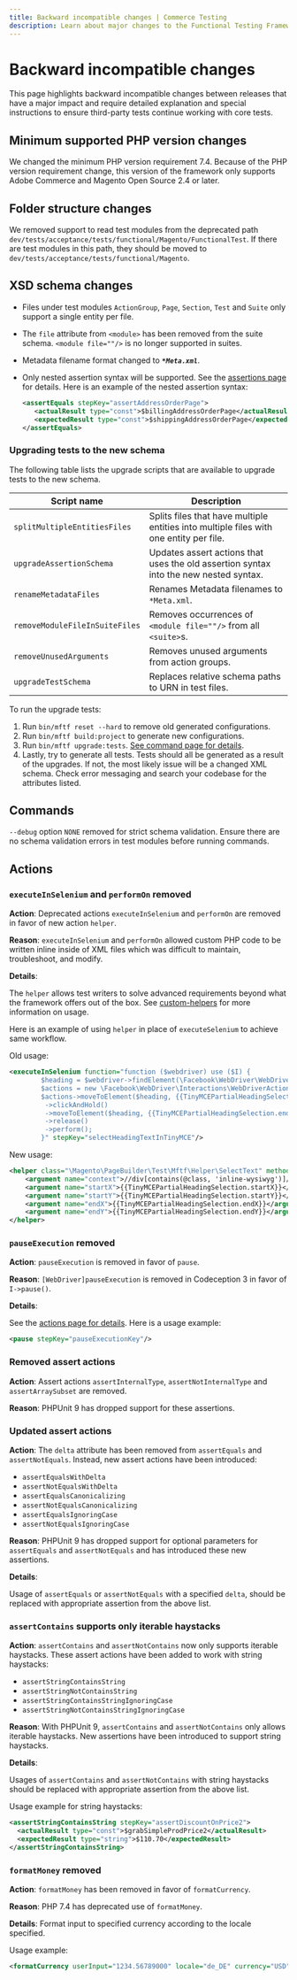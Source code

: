 ```yaml
---
title: Backward incompatible changes | Commerce Testing
description: Learn about major changes to the Functional Testing Framework that may require specific action to ensure third-party tests continue working as expected.
---
```


# Backward incompatible changes

This page highlights backward incompatible changes between releases that have a major impact and require detailed explanation and special instructions to ensure third-party tests continue working with core tests.

## Minimum supported PHP version changes

We changed the minimum PHP version requirement 7.4. Because of the PHP version requirement change, this version of the framework only supports Adobe Commerce and Magento Open Source 2.4 or later.

## Folder structure changes

We removed support to read test modules from the deprecated path `dev/tests/acceptance/tests/functional/Magento/FunctionalTest`. If there are test modules in this path, they should be moved to `dev/tests/acceptance/tests/functional/Magento`.

## XSD schema changes

-  Files under test modules `ActionGroup`, `Page`, `Section`, `Test` and `Suite` only support a single entity per file.
-  The `file` attribute from `<module>` has been removed from the suite schema. `<module file=""/>` is no longer supported in suites.
-  Metadata filename format changed to ***`*Meta.xml`***.
-  Only nested assertion syntax will be supported. See the [assertions page](test/assertions.md) for details. Here is an example of the nested assertion syntax:

   ```xml
   <assertEquals stepKey="assertAddressOrderPage">
      <actualResult type="const">$billingAddressOrderPage</actualResult>
      <expectedResult type="const">$shippingAddressOrderPage</expectedResult>
   </assertEquals>
   ```

### Upgrading tests to the new schema

The following table lists the upgrade scripts that are available to upgrade tests to the new schema.

| Script name           | Description                                                                                               |
|-----------------------|-----------------------------------------------------------------------------------------------------------|
|`splitMultipleEntitiesFiles`| Splits files that have multiple entities into multiple files with one entity per file. |
|`upgradeAssertionSchema`| Updates assert actions that uses the old assertion syntax into the new nested syntax.|
|`renameMetadataFiles`| Renames Metadata filenames to `*Meta.xml`.|
|`removeModuleFileInSuiteFiles`| Removes occurrences of `<module file=""/>` from all `<suite>`s.|
|`removeUnusedArguments`| Removes unused arguments from action groups.|
|`upgradeTestSchema`| Replaces relative schema paths to URN in test files.|

To run the upgrade tests:

1. Run `bin/mftf reset --hard` to remove old generated configurations.
1. Run `bin/mftf build:project` to generate new configurations.
1. Run `bin/mftf upgrade:tests`. [See command page for details](commands/mftf.md#upgradetests).
1. Lastly, try to generate all tests. Tests should all be generated as a result of the upgrades. If not, the most likely issue will be a changed XML schema. Check error messaging and search your codebase for the attributes listed.

## Commands

`--debug` option `NONE` removed for strict schema validation. Ensure there are no schema validation errors in test modules before running commands.

## Actions

### `executeInSelenium` and `performOn` removed

**Action**: Deprecated actions `executeInSelenium` and `performOn` are removed in favor of new action `helper`.

**Reason**: `executeInSelenium` and `performOn` allowed custom PHP code to be written inline inside of XML files which was difficult to maintain, troubleshoot, and modify.

**Details**:

The `helper` allows test writers to solve advanced requirements beyond what the framework offers out of the box. See [custom-helpers](custom-helpers.md) for more information on usage.

Here is an example of using `helper` in place of `executeSelenium` to achieve same workflow.

Old usage:

```xml
<executeInSelenium function="function ($webdriver) use ($I) {
        $heading = $webdriver->findElement(\Facebook\WebDriver\WebDriverBy::xpath('//div[contains(@class, \'inline-wysiwyg\')]//h2'));
        $actions = new \Facebook\WebDriver\Interactions\WebDriverActions($webdriver);
        $actions->moveToElement($heading, {{TinyMCEPartialHeadingSelection.startX}}, {{TinyMCEPartialHeadingSelection.startY}})
         ->clickAndHold()
         ->moveToElement($heading, {{TinyMCEPartialHeadingSelection.endX}}, {{TinyMCEPartialHeadingSelection.endY}})
         ->release()
         ->perform();
        }" stepKey="selectHeadingTextInTinyMCE"/>
```

New usage:

```xml
<helper class="\Magento\PageBuilder\Test\Mftf\Helper\SelectText" method="selectText" stepKey="selectHeadingTextInTinyMCE">
    <argument name="context">//div[contains(@class, 'inline-wysiwyg')]//h2</argument>
    <argument name="startX">{{TinyMCEPartialHeadingSelection.startX}}</argument>
    <argument name="startY">{{TinyMCEPartialHeadingSelection.startY}}</argument>
    <argument name="endX">{{TinyMCEPartialHeadingSelection.endX}}</argument>
    <argument name="endY">{{TinyMCEPartialHeadingSelection.endY}}</argument>
</helper>
```

### `pauseExecution` removed

**Action**: `pauseExecution` is removed in favor of `pause`.

**Reason**: `[WebDriver]pauseExecution` is removed in Codeception 3 in favor of `I->pause()`.

**Details**:

See the [actions page for details](test/actions.md#pause). Here is a usage example:

```xml
<pause stepKey="pauseExecutionKey"/>
```

### Removed assert actions

**Action**: Assert actions `assertInternalType`, `assertNotInternalType` and `assertArraySubset` are removed.

**Reason**: PHPUnit 9 has dropped support for these assertions.

### Updated assert actions

**Action**: The `delta` attribute has been removed from `assertEquals` and `assertNotEquals`. Instead, new assert actions have been introduced:

 -  `assertEqualsWithDelta`
 -  `assertNotEqualsWithDelta`
 -  `assertEqualsCanonicalizing`
 -  `assertNotEqualsCanonicalizing`
 -  `assertEqualsIgnoringCase`
 -  `assertNotEqualsIgnoringCase`

**Reason**: PHPUnit 9 has dropped support for optional parameters for `assertEquals` and `assertNotEquals` and has introduced these new assertions.

**Details**:

Usage of `assertEquals` or `assertNotEquals` with a specified `delta`, should be replaced with appropriate assertion from the above list.

### `assertContains` supports only iterable haystacks

**Action**: `assertContains` and `assertNotContains` now only supports iterable haystacks. These assert actions have been added to work with string haystacks:

-  `assertStringContainsString`
-  `assertStringNotContainsString`
-  `assertStringContainsStringIgnoringCase`
-  `assertStringNotContainsStringIgnoringCase`

**Reason**: With PHPUnit 9, `assertContains` and `assertNotContains` only allows iterable haystacks. New assertions have been introduced to support string haystacks.

**Details**:

Usages of `assertContains` and `assertNotContains` with string haystacks should be replaced with appropriate assertion from the above list.

Usage example for string haystacks:

```xml
<assertStringContainsString stepKey="assertDiscountOnPrice2">
  <actualResult type="const">$grabSimpleProdPrice2</actualResult>
  <expectedResult type="string">$110.70</expectedResult>
</assertStringContainsString>
```

### `formatMoney` removed

**Action**: `formatMoney` has been removed in favor of `formatCurrency`.

**Reason**: PHP 7.4 has deprecated use of `formatMoney`.

**Details**: Format input to specified currency according to the locale specified.

Usage example:

```xml
<formatCurrency userInput="1234.56789000" locale="de_DE" currency="USD" stepKey="usdInDE"/>
```
